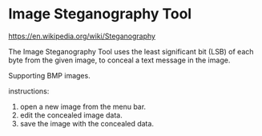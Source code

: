# Image Steganography Tool 
https://en.wikipedia.org/wiki/Steganography

The Image Steganography Tool uses the least significant bit (LSB) of each byte from the given image, to conceal a text message in the image.

Supporting BMP images.

instructions:
1. open a new image from the menu bar.
2. edit the concealed image data.
3. save the image with the concealed data.
